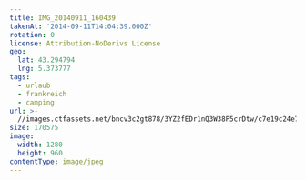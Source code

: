 ```yaml
---
title: IMG_20140911_160439
takenAt: '2014-09-11T14:04:39.000Z'
rotation: 0
license: Attribution-NoDerivs License
geo:
  lat: 43.294794
  lng: 5.373777
tags:
  - urlaub
  - frankreich
  - camping
url: >-
  //images.ctfassets.net/bncv3c2gt878/3YZ2fEDr1nQ3W38P5crDtw/c7e19c24e7eaf27d5a3e0c9156e8e6c9/img_20140911_160439_28234091411_o
size: 170575
image:
  width: 1280
  height: 960
contentType: image/jpeg
---
```


